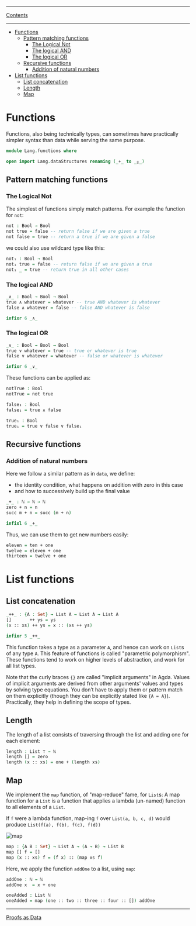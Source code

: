****
[Contents](contents.html)

<!-- START doctoc generated TOC please keep comment here to allow auto update -->
<!-- DON'T EDIT THIS SECTION, INSTEAD RE-RUN doctoc TO UPDATE -->
****

- [Functions](#functions)
  - [Pattern matching functions](#pattern-matching-functions)
    - [The Logical Not](#the-logical-not)
    - [The logical AND](#the-logical-and)
    - [The logical OR](#the-logical-or)
  - [Recursive functions](#recursive-functions)
    - [Addition of natural numbers](#addition-of-natural-numbers)
- [List functions](#list-functions)
  - [List concatenation](#list-concatenation)
  - [Length](#length)
  - [Map](#map)

<!-- END doctoc generated TOC please keep comment here to allow auto update -->


# Functions

Functions, also being technically types, can sometimes have practically simpler syntax than data while serving the same purpose.

```agda
module Lang.functions where

open import Lang.dataStructures renaming (_+_ to _⨦_)
```

## Pattern matching functions

### The Logical Not

The simplest of functions simply match patterns. For example the function for `not`:

```agda
not : Bool → Bool
not true = false -- return false if we are given a true
not false = true -- return a true if we are given a false
```

we could also use wildcard type like this:

```agda
not₁ : Bool → Bool
not₁ true = false -- return false if we are given a true
not₁ _ = true -- return true in all other cases
```

### The logical AND

```agda
_∧_ : Bool → Bool → Bool
true ∧ whatever = whatever -- true AND whatever is whatever
false ∧ whatever = false -- false AND whatever is false

infixr 6 _∧_
```

### The logical OR

```agda
_∨_ : Bool → Bool → Bool
true ∨ whatever = true -- true or whatever is true
false ∨ whatever = whatever -- false or whatever is whatever

infixr 6 _∨_
```

These functions can be applied as:

```agda
notTrue : Bool
notTrue = not true

false₁ : Bool
false₁ = true ∧ false

true₁ : Bool
true₁ = true ∨ false ∨ false₁
```

## Recursive functions

### Addition of natural numbers

Here we follow a similar pattern as in `data`, we define:

- the identity condition, what happens on addition with zero in this case
- and how to successively build up the final value

```agda
_+_ : ℕ → ℕ → ℕ
zero + n = n
succ m + n = succ (m + n)

infixl 6 _+_
```
Thus, we can use them to get new numbers easily:

```agda
eleven = ten + one
twelve = eleven + one
thirteen = twelve + one
```

# List functions

## List concatenation

```agda
_++_ : {A : Set} → List A → List A → List A
[]       ++ ys = ys
(x :: xs) ++ ys = x :: (xs ++ ys)

infixr 5 _++_
```

This function takes a type as a parameter `A`, and hence can work on `List`s of any type `A`. This feature of functions is called "parametric polymorphism". These functions tend to work on higher levels of abstraction, and work for all list types.

Note that the curly braces `{}` are called "implicit arguments" in Agda. Values of implicit arguments are derived from other arguments' values and types by solving type equations. You don’t have to apply them or pattern match on them explicitly (though they can be explicitly stated like `{A = A}`). Practically, they help in defining the scope of types.

## Length

The length of a list consists of traversing through the list and adding one for each element:

```agda
length : List ⊤ → ℕ
length [] = zero
length (x :: xs) = one + (length xs)
```

## Map

We implement the `map` function, of "map-reduce" fame, for `List`s:
A map function for a `List` is a function that applies a lambda (un-named) function to all elements of a `List`.

If `f` were a lambda function, map-ing `f` over `List(a, b, c, d)` would produce `List(f(a), f(b), f(c), f(d))`

![map](./map.png)

```agda
map : {A B : Set} → List A → (A → B) → List B
map [] f = []
map (x :: xs) f = (f x) :: (map xs f)
```

Here, we apply the function `addOne` to a list, using `map`:

```agda
addOne : ℕ → ℕ
addOne x  = x + one

oneAdded : List ℕ
oneAdded = map (one :: two :: three :: four :: []) addOne
```


****
[Proofs as Data](./Lang.proofsAsData.html)
